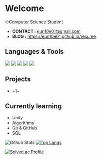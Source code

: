 # Welcome
⚙️Computer Science Student
+ **CONTACT :** eun10e01@gmail.com
+ **BLOG :** https://eun10e01.github.io/resume

## Languages & Tools
<img src="https://img.shields.io/badge/C%23-239120?style=for-the-badge&logo=c-sharp&logoColor=white"/> <img src="https://img.shields.io/badge/Java-f89820?style=for-the-badge&logo=java&logoColor=white"/> <img src="https://img.shields.io/badge/Python-3776AB?style=for-the-badge&logo=python&logoColor=white"/> <img src="https://img.shields.io/badge/C-00599C?style=for-the-badge&logo=c&logoColor=white"/> <img src="https://img.shields.io/badge/Unity-000000?style=for-the-badge&logo=unity&logoColor=white"/>

## Projects
+ ~1~

## Currently learning
+ Unity
+ Algorithms
+ Git & GitHub
+ SQL

![Github Stats](https://github-readme-stats.vercel.app/api?username=eun10e01&show_icons=true&theme=default)
[![Top Langs](https://github-readme-stats.vercel.app/api/top-langs/?username=eun10e01&layout=compact)](https://github.com/anuraghazra/github-readme-stats)

[![Solved.ac Profile](https://mazassumnida.wtf/api/v2/generate_badge?boj=eun10e01)](https://solved.ac/eun10e01)
